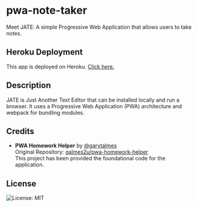 # pwa-note-taker
Meet JATE: A simple Progressive Web Application that allows users to take notes.

## Heroku Deployment
This app is deployed on Heroku.
[Click here.](https://just-another-note-taker-pwa-6b3ff6188e6e.herokuapp.com/)

## Description
JATE is Just Another Text Editor that can be installed locally and run a browser.  It uses a Progressive Web Application (PWA) architecture and webpack for bundling modules.

## Credits
- **PWA Homework Helper** by [@garytalmes](https://github.com/garytalmes)  
  Original Repository: [galmes2u/pwa-homework-helper](https://github.com/galmes2u/pwa-homework-helper/tree/main)  
  This project has been provided the foundational code for the application.

## License
![License: MIT](https://img.shields.io/badge/License-MIT-yellow.svg)